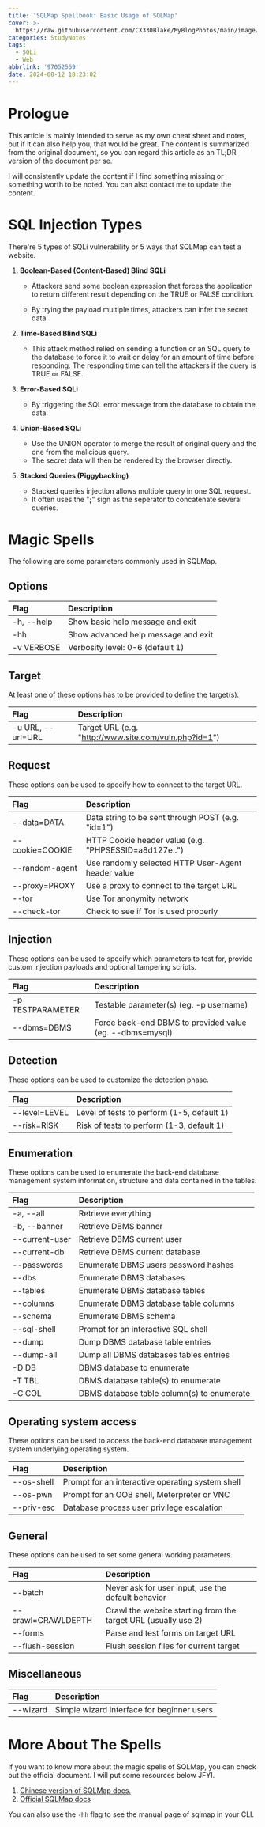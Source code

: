 ```yaml
---
title: 'SQLMap Spellbook: Basic Usage of SQLMap'
cover: >-
  https://raw.githubusercontent.com/CX330Blake/MyBlogPhotos/main/image/Blog_cover%20(13)-min.jpg
categories: StudyNotes
tags:
  - SQLi
  - Web
abbrlink: '97052569'
date: 2024-08-12 18:23:02
---
```



# Prologue

This article is mainly intended to serve as my own cheat sheet and notes, but if it can also help you, that would be great. The content is summarized from the original document, so you can regard this article as an TL;DR version of the document per se.

I will consistently update the content if I find something missing or something worth to be noted. You can also contact me to update the content. 

# SQL Injection Types

There're 5 types of SQLi vulnerability or 5 ways that SQLMap can test a website.

1. **Boolean-Based (Content-Based) Blind SQLi**

   - Attackers send some boolean expression that forces the application to return different result depending on the TRUE or FALSE condition.

   - By trying the payload multiple times, attackers can infer the secret data. 

2. **Time-Based Blind SQLi**

   - This attack method relied on sending a function or an SQL query to the database to force it to wait or delay for an amount of time before responding. The responding time can tell the attackers if the query is TRUE or FALSE.

3. **Error-Based SQLi**

   - By triggering the SQL error message from the database to obtain the data.

4. **Union-Based SQLi**

   - Use the UNION operator to merge the result of original query and the one from the malicious query.
   - The secret data will then be rendered by the browser directly.

5. **Stacked Queries (Piggybacking)**

   - Stacked queries injection allows multiple query in one SQL request.
   - It often uses the "**;**" sign as the seperator to concatenate several queries.

# Magic Spells

The following are some parameters commonly used in SQLMap.

## Options

| Flag       | Description                         |
| :--------- | :---------------------------------- |
| -h, --help | Show basic help message and exit    |
| -hh        | Show advanced help message and exit |
| -v VERBOSE | Verbosity level: 0-6 (default 1)    |

## Target

At least one of these options has to be provided to define the target(s).

| Flag              | Description                                           |
| :---------------- | :---------------------------------------------------- |
| -u URL, --url=URL | Target URL (e.g. "http://www.site.com/vuln.php?id=1") |

## Request

These options can be used to specify how to connect to the target URL.

| Flag            | Description                                           |
| :-------------- | :---------------------------------------------------- |
| --data=DATA     | Data string to be sent through POST (e.g. "id=1")     |
| --cookie=COOKIE | HTTP Cookie header value (e.g. "PHPSESSID=a8d127e..") |
| --random-agent  | Use randomly selected HTTP User-Agent header value    |
| --proxy=PROXY   | Use a proxy to connect to the target URL              |
| --tor           | Use Tor anonymity network                             |
| --check-tor     | Check to see if Tor is used properly                  |

## Injection

These options can be used to specify which parameters to test for, provide custom injection payloads and optional tampering scripts.

| Flag             | Description                                              |
| :--------------- | :------------------------------------------------------- |
| -p TESTPARAMETER | Testable parameter(s) (eg. -p username)                  |
| --dbms=DBMS      | Force back-end DBMS to provided value (eg. --dbms=mysql) |

## Detection

These options can be used to customize the detection phase.

| Flag          | Description                                |
| :------------ | :----------------------------------------- |
| --level=LEVEL | Level of tests to perform (1-5, default 1) |
| --risk=RISK   | Risk of tests to perform (1-3, default 1)  |

## Enumeration

These options can be used to enumerate the back-end database management system information, structure and data contained in the tables.

| Flag           | Description                                |
| :------------- | :----------------------------------------- |
| -a, --all      | Retrieve everything                        |
| -b, --banner   | Retrieve DBMS banner                       |
| --current-user | Retrieve DBMS current user                 |
| --current-db   | Retrieve DBMS current database             |
| --passwords    | Enumerate DBMS users password hashes       |
| --dbs          | Enumerate DBMS databases                   |
| --tables       | Enumerate DBMS database tables             |
| --columns      | Enumerate DBMS database table columns      |
| --schema       | Enumerate DBMS schema                      |
| --sql-shell    | Prompt for an interactive SQL shell        |
| --dump         | Dump DBMS database table entries           |
| --dump-all     | Dump all DBMS databases tables entries     |
| -D DB          | DBMS database to enumerate                 |
| -T TBL         | DBMS database table(s) to enumerate        |
| -C COL         | DBMS database table column(s) to enumerate |

## Operating system access

These options can be used to access the back-end database management system underlying operating system.

| Flag       | Description                                      |
| :--------- | :----------------------------------------------- |
| --os-shell | Prompt for an interactive operating system shell |
| --os-pwn   | Prompt for an OOB shell, Meterpreter or VNC      |
| --priv-esc | Database process user privilege escalation       |

## General

These options can be used to set some general working parameters.

| Flag               | Description                                                  |
| :----------------- | :----------------------------------------------------------- |
| --batch            | Never ask for user input, use the default behavior           |
| --crawl=CRAWLDEPTH | Crawl the website starting from the target URL (usually use 2) |
| --forms            | Parse and test forms on target URL                           |
| --flush-session    | Flush session files for current target                       |

## Miscellaneous

| Flag     | Description                                |
| :------- | :----------------------------------------- |
| --wizard | Simple wizard interface for beginner users |

# More About The Spells

If you want to know more about the magic spells of SQLMap, you can check out the official document. I will put some resources below JFYI.

1. [Chinese version of SQLMap docs.](https://octobug.gitbooks.io/sqlmap-wiki-zhcn/content/)
2. [Official SQLMap docs](https://github.com/sqlmapproject/sqlmap/wiki)

You can also use the `-hh` flag to see the manual page of sqlmap in your CLI. 
